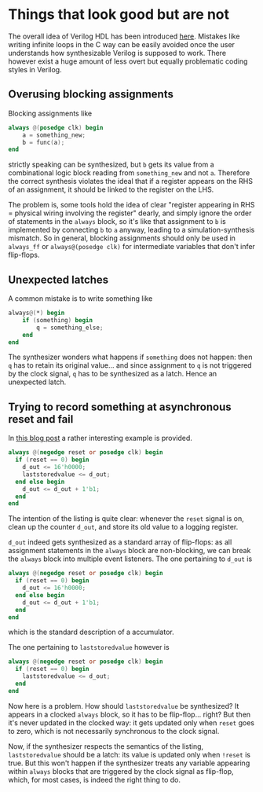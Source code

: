 # Things that look good but are not 

The overall idea of Verilog HDL has been introduced [here](HDL.md).
Mistakes like writing infinite loops in the C way 
can be easily avoided once the user understands
how synthesizable Verilog is supposed to work.
There however exist a huge amount of less overt but equally problematic coding styles in Verilog.

## Overusing blocking assignments

Blocking assignments like 
```Verilog
always @(posedge clk) begin
    a = something_new;
    b = func(a);
end
```
strictly speaking can be synthesized, but `b` gets its value from a combinational logic block
reading from `something_new` and not `a`.
Therefore the correct synthesis violates the ideal that if a register appears on the RHS of an assignment,
it should be linked to the register on the LHS.

The problem is, some tools hold the idea of clear "register appearing in RHS = physical wiring involving the register" dearly,
and simply ignore the order of statements in the `always` block,
so it's like that assignment to `b` is implemented by connecting `b` to `a` anyway,
leading to a simulation-synthesis mismatch.
So in general, blocking assignments should only be used in `always_ff` or `always@(posedge clk)` for intermediate variables
that don't infer flip-flops.

## Unexpected latches

A common mistake is to write something like
```Verilog
always@(*) begin
    if (something) begin
        q = something_else;
    end
end
```
The synthesizer wonders what happens if `something` does not happen:
then `q` has to retain its original value...
and since assignment to `q` is not triggered by the clock signal,
`q` has to be synthesized as a latch.
Hence an unexpected latch.

## Trying to record something at asynchronous reset and fail

In [this blog post](https://danluu.com/why-hardware-development-is-hard/) a rather interesting example is provided.

```Verilog
always @(negedge reset or posedge clk) begin
  if (reset == 0) begin
    d_out <= 16'h0000;
    laststoredvalue <= d_out;
  end else begin
    d_out <= d_out + 1'b1;
  end
end
```

The intention of the listing is quite clear:
whenever the `reset` signal is on,
clean up the counter `d_out`,
and store its old value to a logging register.

`d_out` indeed gets synthesized as a standard array of flip-flops:
as all assignment statements in the `always` block are non-blocking,
we can break the `always` block into multiple event listeners.
The one pertaining to `d_out` is 
```Verilog
always @(negedge reset or posedge clk) begin
  if (reset == 0) begin
    d_out <= 16'h0000;
  end else begin
    d_out <= d_out + 1'b1;
  end
end
```
which is the standard description of a accumulator.

The one pertaining to `laststoredvalue` however is 
```Verilog
always @(negedge reset or posedge clk) begin
  if (reset == 0) begin
    laststoredvalue <= d_out;
  end
end
```
Now here is a problem. How should `laststoredvalue` be synthesized?
It appears in a clocked `always` block,
so it has to be flip-flop... right?
But then it's never updated in the clocked way:
it gets updated only when `reset` goes to zero,
which is not necessarily synchronous to the clock signal.

Now, if the synthesizer respects the semantics of the listing,
`laststoredvalue` should be a latch:
its value is updated only when `!reset` is true.
But this won't happen if the synthesizer treats any variable appearing within 
`always` blocks that are triggered by the clock signal
as flip-flop, which, for most cases, is indeed the right thing to do.

